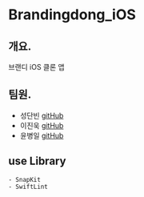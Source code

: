 # Brandingdong_iOS

## 개요.
브랜디 iOS 클론 앱

## 팀원.

- 성단빈 [gitHub](https://github.com/danbin920404)
- 이진욱 [gitHub](https://github.com/jwlee07)
- 윤병일 [gitHub](https://github.com/ByoungilYoun)

## use Library

```
- SnapKit
- SwiftLint
```
